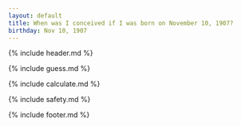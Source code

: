 ```yaml
---
layout: default
title: When was I conceived if I was born on November 10, 1907?
birthday: Nov 10, 1907
---
```


{% include header.md %}

{% include guess.md %}

{% include calculate.md %}

{% include safety.md %}

{% include footer.md %}



